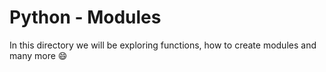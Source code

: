 # Python - Modules

In this directory we will be exploring functions, how to create modules and many more :smile:

